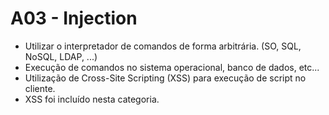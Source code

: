 # A03 - Injection​

- Utilizar o interpretador de comandos de forma arbitrária. (SO, SQL, NoSQL, LDAP, ...)​
- Execução de comandos no sistema operacional, banco de dados, etc...
- Utilização de Cross-Site Scripting (XSS) para execução de script no cliente.
- XSS foi incluído nesta categoria.

<div>
  <Image :src="'/injection.png'" style="margin:0 auto;margin-top:40px" width="300" />
</div>